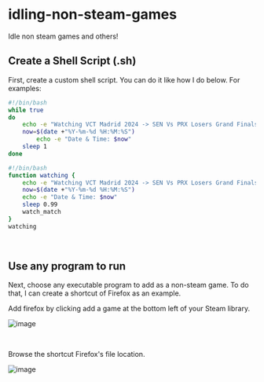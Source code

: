 # idling-non-steam-games
Idle non steam games and others!


## Create a Shell Script (.sh)
First, create a custom shell script. You can do it like how I do below.
For examples: 

```Bash
#!/bin/bash
while true
do
	echo -e "Watching VCT Madrid 2024 -> SEN Vs PRX Losers Grand Finals!"
	now=$(date +"%Y-%m-%d %H:%M:%S")
    	echo -e "Date & Time: $now"
	sleep 1
done
```

```Bash
#!/bin/bash
function watching {
	echo -e "Watching VCT Madrid 2024 -> SEN Vs PRX Losers Grand Finals!"
	now=$(date +"%Y-%m-%d %H:%M:%S")
    echo -e "Date & Time: $now"
	sleep 0.99
	watch_match
}
watching
```
<br />

## Use any program to run
Next, choose any executable program to add as a non-steam game. To do that, I can create a shortcut of Firefox as an example.  

Add firefox by clicking add a game at the bottom left of your Steam library.    

![image](https://github.com/TheDaniel3131/idling-non-steam-games/assets/71692327/be7981b7-1b9a-4bcc-8d47-10e358a01bb1)

<br />

Browse the shortcut Firefox's file location.    

![image](https://github.com/TheDaniel3131/idling-non-steam-games/assets/71692327/2e8bfe13-7a23-46a0-926c-d90b5d748c63)




